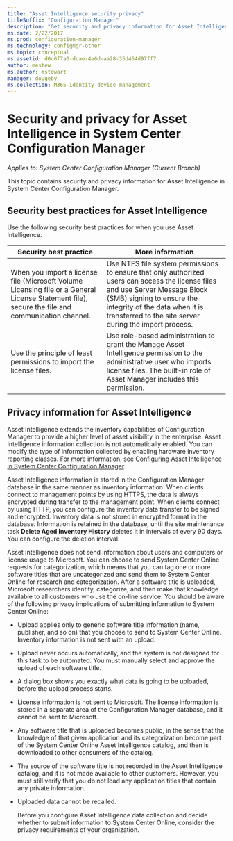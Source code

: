 ```yaml
---
title: "Asset Intelligence security privacy"
titleSuffix: "Configuration Manager"
description: "Get security and privacy information for Asset Intelligence in System Center Configuration Manager."
ms.date: 2/22/2017
ms.prod: configuration-manager
ms.technology: configmgr-other
ms.topic: conceptual
ms.assetid: d0c6f7a0-dcae-4e6d-aa28-35d464d97ff7
author: mestew
ms.author: mstewart
manager: dougeby
ms.collection: M365-identity-device-management
---
```

# Security and privacy for Asset Intelligence in System Center Configuration Manager

*Applies to: System Center Configuration Manager (Current Branch)*

This topic contains security and privacy information for Asset Intelligence in System Center Configuration Manager.  

##  <a name="BKMK_Security_AI"></a> Security best practices for Asset Intelligence  
 Use the following security best practices for when you use Asset Intelligence.  

|Security best practice|More information|  
|----------------------------|----------------------|  
|When you import a license file (Microsoft Volume Licensing file or a General License Statement file), secure the file and communication channel.|Use NTFS file system permissions to ensure that only authorized users can access the license files and use Server Message Block (SMB) signing to ensure the integrity of the data when it is transferred to the site server during the import process.|  
|Use the principle of least permissions to import the license files.|Use role-based administration to grant the Manage Asset Intelligence permission to the administrative user who imports license files. The built-in role of Asset Manager includes this permission.|  

##  <a name="BKMK_Privacy_HardwareInventory"></a> Privacy information for Asset Intelligence  
 Asset Intelligence extends the inventory capabilities of Configuration Manager to provide a higher level of asset visibility in the enterprise. Asset Intelligence information collection is not automatically enabled. You can modify the type of information collected by enabling hardware inventory reporting classes. For more information, see [Configuring Asset Intelligence in System Center Configuration Manager](../../../../core/clients/manage/asset-intelligence/configuring-asset-intelligence.md).  

 Asset Intelligence information is stored in the Configuration Manager database in the same manner as inventory information. When clients connect to management points by using HTTPS, the data is always encrypted during transfer to the management point. When clients connect by using HTTP, you can configure the inventory data transfer to be signed and encrypted. Inventory data is not stored in encrypted format in the database. Information is retained in the database, until the site maintenance task **Delete Aged Inventory History** deletes it in intervals of every 90 days. You can configure the deletion interval.  

 Asset Intelligence does not send information about users and computers or license usage to Microsoft. You can choose to send System Center Online requests for categorization, which means that you can tag one or more software titles that are uncategorized and send them to System Center Online for research and categorization. After a software title is uploaded, Microsoft researchers identify, categorize, and then make that knowledge available to all customers who use the on-line service. You should be aware of the following privacy implications of submitting information to System Center Online:  

- Upload applies only to generic software title information (name, publisher, and so on) that you choose to send to System Center Online. Inventory information is not sent with an upload.  

- Upload never occurs automatically, and the system is not designed for this task to be automated. You must manually select and approve the upload of each software title.  

- A dialog box shows you exactly what data is going to be uploaded, before the upload process starts.  

- License information is not sent to Microsoft. The license information is stored in a separate area of the Configuration Manager database, and it cannot be sent to Microsoft.  

- Any software title that is uploaded becomes public, in the sense that the knowledge of that given application and its categorization become part of the System Center Online Asset Intelligence catalog, and then is downloaded to other consumers of the catalog.  

- The source of the software title is not recorded in the Asset Intelligence catalog, and it is not made available to other customers. However, you must still verify that you do not load any application titles that contain any private information.  

- Uploaded data cannot be recalled.  

  Before you configure Asset Intelligence data collection and decide whether to submit information to System Center Online, consider the privacy requirements of your organization.  
